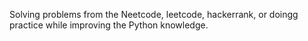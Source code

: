 Solving problems from the Neetcode, leetcode, hackerrank, or doingg practice while improving the Python knowledge.
